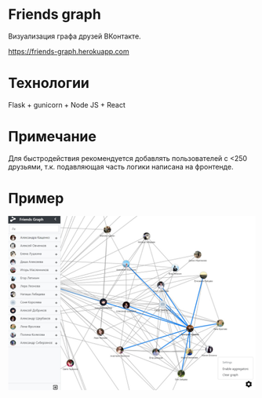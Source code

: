 # Friends graph

Визуализация графа друзей ВКонтакте.

https://friends-graph.herokuapp.com


# Технологии
Flask + gunicorn + Node JS + React

# Примечание
Для быстродействия рекомендуется добавлять пользователей с <250 друзьями, т.к. подавляющая часть логики написана на фронтенде.

# Пример
[![Пример графа](https://github.com/Ma007ks/friends-graph/blob/master/preview.jpg?raw=true)](https://github.com/Ma007ks/friends-graph/blob/master/preview.jpg?raw=true)
